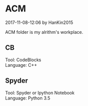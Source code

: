 # ACM

2017-11-08-12:06 by HanKin2015

ACM folder is my alrithm's workplace.

## CB
Tool: CodeBlocks   
Language: C++

## Spyder
Tool: Spyder or Ipython Notebook   
Language: Python 3.5













